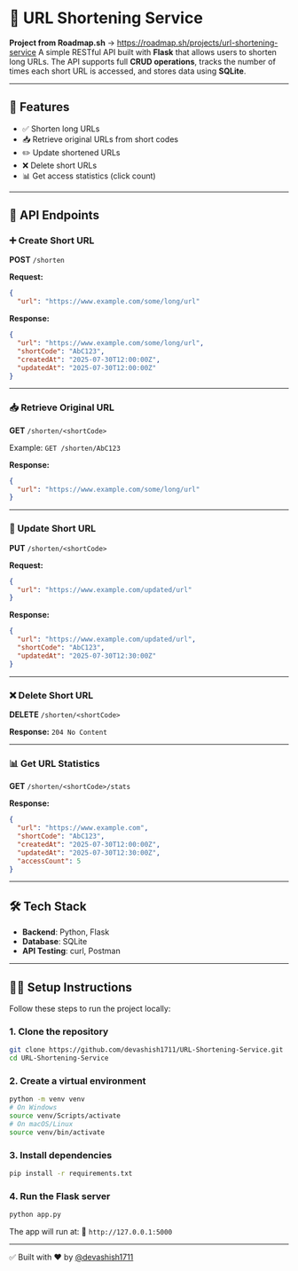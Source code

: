 # 🔗 URL Shortening Service
**Project from Roadmap.sh** -> https://roadmap.sh/projects/url-shortening-service
A simple RESTful API built with **Flask** that allows users to shorten long URLs. The API supports full **CRUD operations**, tracks the number of times each short URL is accessed, and stores data using **SQLite**.

---

## 🚀 Features

- ✅ Shorten long URLs
- 📥 Retrieve original URLs from short codes
- ✏️ Update shortened URLs
- ❌ Delete short URLs
- 📊 Get access statistics (click count)

---

## 🧪 API Endpoints

### ➕ Create Short URL

**POST** `/shorten`

**Request:**
```json
{
  "url": "https://www.example.com/some/long/url"
````

**Response:**

```json
{
  "url": "https://www.example.com/some/long/url",
  "shortCode": "AbC123",
  "createdAt": "2025-07-30T12:00:00Z",
  "updatedAt": "2025-07-30T12:00:00Z"
}
```

---

### 📥 Retrieve Original URL

**GET** `/shorten/<shortCode>`

Example:
`GET /shorten/AbC123`

**Response:**

```json
{
  "url": "https://www.example.com/some/long/url"
}
```

---

### 🔁 Update Short URL

**PUT** `/shorten/<shortCode>`

**Request:**

```json
{
  "url": "https://www.example.com/updated/url"
}
```

**Response:**

```json
{
  "url": "https://www.example.com/updated/url",
  "shortCode": "AbC123",
  "updatedAt": "2025-07-30T12:30:00Z"
}
```

---

### ❌ Delete Short URL

**DELETE** `/shorten/<shortCode>`

**Response:**
`204 No Content`

---

### 📊 Get URL Statistics

**GET** `/shorten/<shortCode>/stats`

**Response:**

```json
{
  "url": "https://www.example.com",
  "shortCode": "AbC123",
  "createdAt": "2025-07-30T12:00:00Z",
  "updatedAt": "2025-07-30T12:30:00Z",
  "accessCount": 5
}
```

---

## 🛠️ Tech Stack

* **Backend**: Python, Flask
* **Database**: SQLite
* **API Testing**: curl, Postman

---

## 🧑‍💻 Setup Instructions

Follow these steps to run the project locally:

### 1. Clone the repository

```bash
git clone https://github.com/devashish1711/URL-Shortening-Service.git
cd URL-Shortening-Service
```

### 2. Create a virtual environment

```bash
python -m venv venv
# On Windows
source venv/Scripts/activate
# On macOS/Linux
source venv/bin/activate
```

### 3. Install dependencies

```bash
pip install -r requirements.txt
```

### 4. Run the Flask server

```bash
python app.py
```

The app will run at:
📍 `http://127.0.0.1:5000`

---

✅ Built with ❤️ by [@devashish1711](https://github.com/devashish1711)


